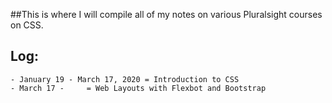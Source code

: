 ##This is where I will compile all of my notes on various Pluralsight courses on CSS.

## Log:
	- January 19 - March 17, 2020 = Introduction to CSS
	- March 17 -     = Web Layouts with Flexbot and Bootstrap
